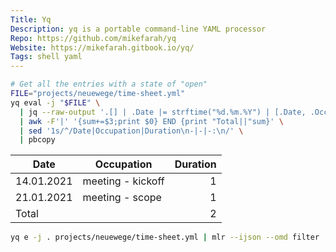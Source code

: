 ```yaml
---
Title: Yq
Description: yq is a portable command-line YAML processor
Repo: https://github.com/mikefarah/yq
Website: https://mikefarah.gitbook.io/yq/
Tags: shell yaml
---
```


```bash
# Get all the entries with a state of "open"
FILE="projects/neuewege/time-sheet.yml"
yq eval -j "$FILE" \
  | jq --raw-output '.[] | .Date |= strftime("%d.%m.%Y") | [.Date, .Occupation, .Duration] | join("|")' \
  | awk -F'|' '{sum+=$3;print $0} END {print "Total||"sum}' \
  | sed '1s/^/Date|Occupation|Duration\n-|-|-:\n/' \
  | pbcopy
```

| Date       | Occupation        | Duration |
| ---------- | ----------------- | -------: |
| 14.01.2021 | meeting - kickoff |        1 |
| 21.01.2021 | meeting - scope   |        1 |
| Total      |                   |        2 |

```bash
yq e -j . projects/neuewege/time-sheet.yml | mlr --ijson --omd filter '$State=="open"'
```

